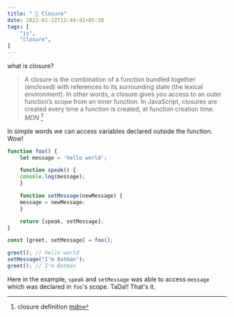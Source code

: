 ```yaml
---
title: " 🤿 Closure"
date: 2022-01-22T12:44:41+05:30
tags: [
    "js",
    "closure",
]
---
```


what is closure?
> A closure is the combination of a function bundled together (enclosed)
> with references to its surrounding state (the lexical environment).
> In other words, a closure gives you access to an outer function’s scope
> from an inner function. In JavaScript, closures are created every time a
> function is created, at function creation time.
> <cite> MDN [^1]</cite>

[^1]: closure definition [mdn](https://developer.mozilla.org/en-US/docs/Web/JavaScript/Closures)

In simple words we can access variables declared outside the function. Wow!

```js
function foo() {
    let message = 'hello world';

    function speak() {
	console.log(message);
    }

    function setMessage(newMessage) {
	message = newMessage;
    }

    return [speak, setMessage];
}

const [greet, setMessage] = foo();

greet(); // hello world
setMessage("I'm Batman");
greet(); // I'm Batman
```

Here in the example, `speak` and `setMessage` was able to access `message`
which was declared in `foo`'s scope.
TaDa!! That's it.
